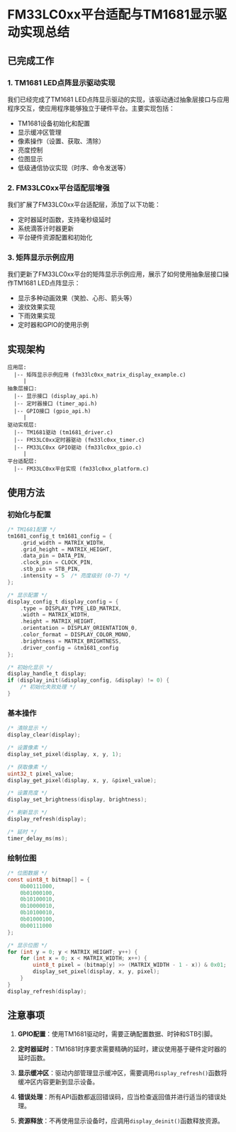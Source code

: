 # FM33LC0xx平台适配与TM1681显示驱动实现总结

## 已完成工作

### 1. TM1681 LED点阵显示驱动实现
我们已经完成了TM1681 LED点阵显示驱动的实现，该驱动通过抽象层接口与应用程序交互，使应用程序能够独立于硬件平台。主要实现包括：

- TM1681设备初始化和配置
- 显示缓冲区管理
- 像素操作（设置、获取、清除）
- 亮度控制
- 位图显示
- 低级通信协议实现（时序、命令发送等）

### 2. FM33LC0xx平台适配层增强
我们扩展了FM33LC0xx平台适配层，添加了以下功能：

- 定时器延时函数，支持毫秒级延时
- 系统滴答计时器更新
- 平台硬件资源配置和初始化

### 3. 矩阵显示示例应用
我们更新了FM33LC0xx平台的矩阵显示示例应用，展示了如何使用抽象层接口操作TM1681 LED点阵显示：

- 显示多种动画效果（笑脸、心形、箭头等）
- 波纹效果实现
- 下雨效果实现
- 定时器和GPIO的使用示例

## 实现架构

```
应用层:
  |-- 矩阵显示示例应用 (fm33lc0xx_matrix_display_example.c)
     |
抽象层接口:
  |-- 显示接口 (display_api.h)
  |-- 定时器接口 (timer_api.h)
  |-- GPIO接口 (gpio_api.h)
     |
驱动实现层:
  |-- TM1681驱动 (tm1681_driver.c)
  |-- FM33LC0xx定时器驱动 (fm33lc0xx_timer.c)
  |-- FM33LC0xx GPIO驱动 (fm33lc0xx_gpio.c)
     |
平台适配层:
  |-- FM33LC0xx平台实现 (fm33lc0xx_platform.c)
```

## 使用方法

### 初始化与配置
```c
/* TM1681配置 */
tm1681_config_t tm1681_config = {
    .grid_width = MATRIX_WIDTH,
    .grid_height = MATRIX_HEIGHT,
    .data_pin = DATA_PIN,
    .clock_pin = CLOCK_PIN,
    .stb_pin = STB_PIN,
    .intensity = 5  /* 亮度级别 (0-7) */
};

/* 显示配置 */
display_config_t display_config = {
    .type = DISPLAY_TYPE_LED_MATRIX,
    .width = MATRIX_WIDTH,
    .height = MATRIX_HEIGHT,
    .orientation = DISPLAY_ORIENTATION_0,
    .color_format = DISPLAY_COLOR_MONO,
    .brightness = MATRIX_BRIGHTNESS,
    .driver_config = &tm1681_config
};

/* 初始化显示 */
display_handle_t display;
if (display_init(&display_config, &display) != 0) {
    /* 初始化失败处理 */
}
```

### 基本操作
```c
/* 清除显示 */
display_clear(display);

/* 设置像素 */
display_set_pixel(display, x, y, 1);

/* 获取像素 */
uint32_t pixel_value;
display_get_pixel(display, x, y, &pixel_value);

/* 设置亮度 */
display_set_brightness(display, brightness);

/* 刷新显示 */
display_refresh(display);

/* 延时 */
timer_delay_ms(ms);
```

### 绘制位图
```c
/* 位图数据 */
const uint8_t bitmap[] = {
    0b00111000,
    0b01000100,
    0b10100010,
    0b10000010,
    0b10100010,
    0b01000100,
    0b00111000
};

/* 显示位图 */
for (int y = 0; y < MATRIX_HEIGHT; y++) {
    for (int x = 0; x < MATRIX_WIDTH; x++) {
        uint8_t pixel = (bitmap[y] >> (MATRIX_WIDTH - 1 - x)) & 0x01;
        display_set_pixel(display, x, y, pixel);
    }
}
display_refresh(display);
```

## 注意事项

1. **GPIO配置**：使用TM1681驱动时，需要正确配置数据、时钟和STB引脚。

2. **定时器延时**：TM1681时序要求需要精确的延时，建议使用基于硬件定时器的延时函数。

3. **显示缓冲区**：驱动内部管理显示缓冲区，需要调用`display_refresh()`函数将缓冲区内容更新到显示设备。

4. **错误处理**：所有API函数都返回错误码，应当检查返回值并进行适当的错误处理。

5. **资源释放**：不再使用显示设备时，应调用`display_deinit()`函数释放资源。
